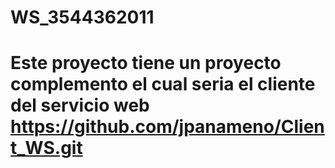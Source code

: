 # WS_3544362011
# Este proyecto tiene un proyecto complemento el cual seria el cliente del servicio web https://github.com/jpanameno/Client_WS.git
